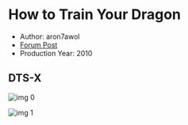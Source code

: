 # How to Train Your Dragon

* Author: aron7awol
* [Forum Post](https://www.avsforum.com/threads/bass-eq-for-filtered-movies.2995212/post-57414010)
* Production Year: 2010

## DTS-X

![img 0](https://i.imgur.com/ap5qHJU.jpg)

![img 1](https://i.imgur.com/5OZp8w2.jpg)

